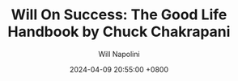 ---
title: "Will On Success: The Good Life Handbook by Chuck Chakrapani"
author: Will Napolini
date: 2024-04-09 20:55:00 +0800
categories: [Mindset, Book-summaries]
tags:
  [
    the-good-life-handbook,
    chuck-chakrapani,
    self-improvement,
    personal-development,
    happiness,
    success,
    productivity,
    time-management,
    work-life-balance,
    goal-setting,
    mindset,
    motivation,
    habits,
    lifestyle,
    personal-finance,
    mental-health,
    wellness,
    stress-reduction,
    career-growth,
    relationships,
    self-awareness,
    emotional-intelligence,
    life-strategies,
    positive-thinking,
    personal-branding,
    entrepreneurship,
    fulfillment
  ]
image: https://pbs.twimg.com/media/GO2BE4IWQAE3lLf?format=jpg&name=large
alt: "Will On Success: The Good Life Handbook by Chuck Chakrapani"
fallback:
  - 
  # Replace with the URL of your backup image
  -
  # Replace with the URL of your backup image
---